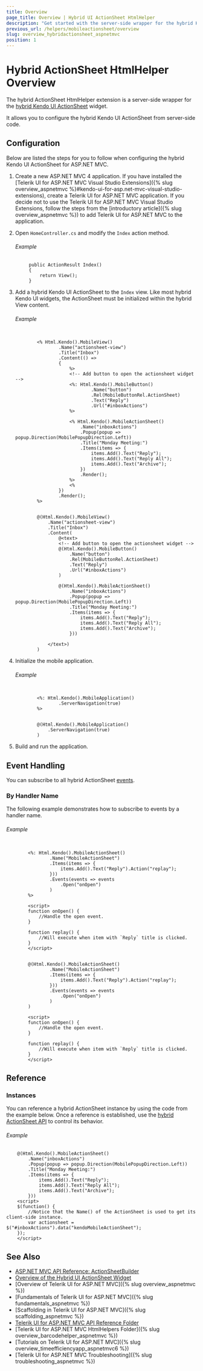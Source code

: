 ```yaml
---
title: Overview
page_title: Overview | Hybrid UI ActionSheet HtmlHelper
description: "Get started with the server-side wrapper for the hybrid Kendo UI ActionSheet widget for ASP.NET MVC."
previous_url: /helpers/mobileactionsheet/overview
slug: overview_hybridactionsheet_aspnetmvc
position: 1
---
```


# Hybrid ActionSheet HtmlHelper Overview

The hybrid ActionSheet HtmlHelper extension is a server-side wrapper for the [hybrid Kendo UI ActionSheet](http://demos.telerik.com/kendo-ui/m/index#actionsheet/index) widget.

It allows you to configure the hybrid Kendo UI ActionSheet from server-side code.

## Configuration

Below are listed the steps for you to follow when configuring the hybrid Kendo UI ActionSheet for ASP.NET MVC.

1. Create a new ASP.NET MVC 4 application. If you have installed the [Telerik UI for ASP.NET MVC Visual Studio Extensions]({% slug overview_aspnetmvc %}#kendo-ui-for-asp.net-mvc-visual-studio-extensions), create a Telerik UI for ASP.NET MVC application. If you decide not to use the Telerik UI for ASP.NET MVC Visual Studio Extensions, follow the steps from the [introductory article]({% slug overview_aspnetmvc %}) to add Telerik UI for ASP.NET MVC to the application.

1. Open `HomeController.cs` and modify the `Index` action method.

    ###### Example

            public ActionResult Index()
            {
                return View();
            }

1. Add a hybrid Kendo UI ActionSheet to the `Index` view. Like most hybrid Kendo UI widgets, the ActionSheet must be initialized within the hybrid View content.

    ###### Example

    ```tab-ASPX

            <% Html.Kendo().MobileView()
                    .Name("actionsheet-view")
                    .Title("Inbox")
                    .Content(() =>
                    {
                        %>
                        <!-- Add button to open the actionsheet widget -->
                        <%: Html.Kendo().MobileButton()
                                .Name("button")
                                .Rel(MobileButtonRel.ActionSheet)
                                .Text("Reply")
                                .Url("#inboxActions")
                        %>

                        <% Html.Kendo().MobileActionSheet()
                            .Name("inboxActions")
                            .Popup(popup => popup.Direction(MobilePopupDirection.Left))
                            .Title("Monday Meeting:")
                            .Items(items => {
                                items.Add().Text("Reply");
                                items.Add().Text("Reply All");
                                items.Add().Text("Archive");
                            })
                            .Render();
                        %>
                        <%
                    })
                    .Render();
            %>
    ```
    ```tab-Razor

            @(Html.Kendo().MobileView()
                .Name("actionsheet-view")
                .Title("Inbox")
                .Content(
                    @<text>
                    <!-- Add button to open the actionsheet widget -->
                    @(Html.Kendo().MobileButton()
                        .Name("button")
                        .Rel(MobileButtonRel.ActionSheet)
                        .Text("Reply")
                        .Url("#inboxActions")
                    )

                    @(Html.Kendo().MobileActionSheet()
                        .Name("inboxActions")
                        .Popup(popup => popup.Direction(MobilePopupDirection.Left))
                        .Title("Monday Meeting:")
                        .Items(items => {
                            items.Add().Text("Reply");
                            items.Add().Text("Reply All");
                            items.Add().Text("Archive");
                        }))

                </text>)
            )
    ```

1. Initialize the mobile application.

    ###### Example

    ```tab-ASPX

            <%: Html.Kendo().MobileApplication()
                    .ServerNavigation(true)
            %>
    ```
    ```tab-Razor

            @(Html.Kendo().MobileApplication()
                .ServerNavigation(true)
            )
    ```

1. Build and run the application.

## Event Handling

You can subscribe to all hybrid ActionSheet [events](../../../../kendo-ui/api/javascript/mobile/ui/actionsheet#events).

### By Handler Name

The following example demonstrates how to subscribe to events by a handler name.

###### Example

```tab-ASPX

        <%: Html.Kendo().MobileActionSheet()
                .Name("MobileActionSheet")
                .Items(items => {
                    items.Add().Text("Reply").Action("replay");
                }))
                .Events(events => events
                    .Open("onOpen")
                )
        %>

        <script>
        function onOpen() {
            //Handle the open event.
        }

        function replay() {
            //Will execute when item with `Reply` title is clicked.
        }
        </script>
```
```tab-Razor

        @(Html.Kendo().MobileActionSheet()
                .Name("MobileActionSheet")
                .Items(items => {
                    items.Add().Text("Reply").Action("replay");
                }))
                .Events(events => events
                    .Open("onOpen")
                )
        )

        <script>
        function onOpen() {
            //Handle the open event.
        }

        function replay() {
            //Will execute when item with `Reply` title is clicked.
        }
        </script>
```

## Reference

### Instances

You can reference a hybrid ActionSheet instance by using the code from the example below. Once a reference is established, use the [hybrid ActionSheet API](../../../../kendo-ui/api/javascript/mobile/ui/actionsheet#methods) to control its behavior.

###### Example

        @(Html.Kendo().MobileActionSheet()
            .Name("inboxActions")
            .Popup(popup => popup.Direction(MobilePopupDirection.Left))
            .Title("Monday Meeting:")
            .Items(items => {
                items.Add().Text("Reply");
                items.Add().Text("Reply All");
                items.Add().Text("Archive");
            }))
        <script>
        $(function() {
            //Notice that the Name() of the ActionSheet is used to get its client-side instance.
            var actionsheet = $("#inboxActions").data("kendoMobileActionSheet");
        });
        </script>

## See Also

* [ASP.NET MVC API Reference: ActionSheetBuilder](../../../kendo-ui/api/Kendo.Mvc.UI.Fluent/MobileActionSheetBuilder)
* [Overview of the Hybrid UI ActionSheet Widget](../../../kendo-ui/controls/hybrid/actionsheet/actionsheet)
* [Overview of Telerik UI for ASP.NET MVC]({% slug overview_aspnetmvc %})
* [Fundamentals of Telerik UI for ASP.NET MVC]({% slug fundamentals_aspnetmvc %})
* [Scaffolding in Telerik UI for ASP.NET MVC]({% slug scaffolding_aspnetmvc %})
* [Telerik UI for ASP.NET MVC API Reference Folder](/api/Kendo.Mvc/AggregateFunction)
* [Telerik UI for ASP.NET MVC HtmlHelpers Folder]({% slug overview_barcodehelper_aspnetmvc %})
* [Tutorials on Telerik UI for ASP.NET MVC]({% slug overview_timeefficiencyapp_aspnetmvc6 %})
* [Telerik UI for ASP.NET MVC Troubleshooting]({% slug troubleshooting_aspnetmvc %})
